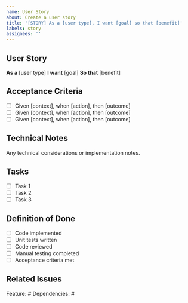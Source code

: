 ```yaml
---
name: User Story
about: Create a user story
title: '[STORY] As a [user type], I want [goal] so that [benefit]'
labels: story
assignees: ''
---
```


## User Story
**As a** [user type]
**I want** [goal]
**So that** [benefit]

## Acceptance Criteria
- [ ] Given [context], when [action], then [outcome]
- [ ] Given [context], when [action], then [outcome]
- [ ] Given [context], when [action], then [outcome]

## Technical Notes
Any technical considerations or implementation notes.

## Tasks
- [ ] Task 1
- [ ] Task 2
- [ ] Task 3

## Definition of Done
- [ ] Code implemented
- [ ] Unit tests written
- [ ] Code reviewed
- [ ] Manual testing completed
- [ ] Acceptance criteria met

## Related Issues
Feature: #
Dependencies: #
